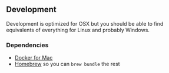 
## Development

Development is optimized for OSX but you should be able to find equivalents
of everything for Linux and probably Windows.

### Dependencies

 * [Docker for Mac](https://docs.docker.com/docker-for-mac/install/)
 * [Homebrew](https://brew.sh/) so you can `brew bundle` the rest

